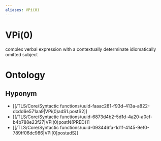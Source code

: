 ```yaml
---
aliases: VPi(0)
---
```

# VPi(0)

complex verbal expression with a contextually determinate idiomatically omitted subject
# Ontology

## Hyponym
- [[/TLS/Core/Syntactic functions/uuid-faaac281-f93d-413a-a822-dcdd6e571aa9|VPi(0)adS1.postS2]]
- [[/TLS/Core/Syntactic functions/uuid-6873d4b2-5d1d-4a20-a0cf-b4b788e23f27|VPi(0)postN{PRED}]]
- [[/TLS/Core/Syntactic functions/uuid-093446fa-1d1f-4145-9ef0-789ff06dc986|VPi[0]postadS]]